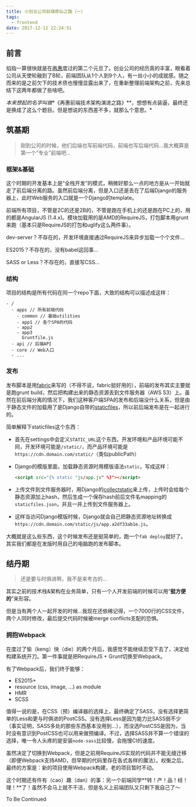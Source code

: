 ```yaml
---
title: 小创业公司前端修仙之路（一）
tags:
  - frontend
date: 2017-12-12 22:24:51
---
```


<!-- more -->

## 前言

掐指一算很快就是在[再惠](https://www.kezaihui.com)度过的第二个元旦了。创业公司的经历真的丰富，眼看着公司从天使轮融到了B轮，前端团队从1个人到9个人，有一丝小小的成就感。随之而来的是之前欠下的技术债也慢慢显露出来了，在重新整理前端架构之前，先来总结下这两年都做了些啥吧。

*本来想起的名字叫做**《再惠前端技术架构演进之路》**，想想有点装逼，最终还是换成了这么个题目。但是想说的东西差不多，就那么个意思。*



## 筑基期

>  刚到公司的时候，他们后端也写前端代码，前端也写后端代码…我大概算是第一个“专业”前端吧...



### 框架&基础

这个时期的开发基本上是“全栈开发”的模式，稍微好那么一点的地方是从一开始就走了前后端分离的路。虽然前后端分离，但是入口还是丢在了后端Django的服务器上，此时Web服务的入口就是一个Django的template。

前端所有项目，不管是2C的还是2B的，不管是跑在手机上的还是跑在PC上的，用的都是AngularJS (1.4.x)。模块加载用的是AMD的RequireJS，打包脚本用grunt来跑（基本只是RequireJS的打包和uglify这么两件事）。

dev-server？不存在的，开发环境直接通过RequireJS来异步加载一个个文件...

ES2015？不存在的，没有babel这回事...

SASS or Less？不存在的，直接写CSS...



### 结构

项目的结构是所有代码在同一个repo下面，大致的结构可以描述成这样：

```
- /
  - apps // 所有前端代码
  	- common // 基础utilities
  	- app1 // 各个SPA的代码
  	- app2
  	- app3
  	  Gruntfile.js
  - api // 后端API
  - core // Web入口
  - ...
```



### 发布

发布脚本是用[fabric](http://www.fabfile.org/)来写的（不得不说，fabric挺好用的），前端的发布其实主要就是跑grunt build，然后把构建出来的静态资源丢到文件服务器（AWS S3）上。虽然在前后端分离的情况下，我们这种客户端SPA的发布和后端没什么关系，但是由于静态文件的加载用了是Django自带的[staticfiles](https://docs.djangoproject.com/en/2.0/ref/contrib/staticfiles/)，所以前后端发布是在一起进行的。

简单解释下staticfiles这个东西：

* 首先在settings中会定义`STATIC_URL`这个东西，开发环境和产品环境可能不同，开发环境可能是`/static/`，而产品环境可能是`https://cdn.domain.com/static/`（类似publicPath）

* Django的模版里面，加载静态资源时用模版语法`static`，写成这样：

  ```html
  <script src="{% static "js/app.js" %}"></script>
  ```

* 上传文件到文件服务器时，用Django的[collectstatic](https://docs.djangoproject.com/en/2.0/ref/contrib/staticfiles/#collectstatic)来上传，上传时会给每个静态资源加上hash，然后生成一个保存hash前后文件名mapping的`staticfiles.json`，并且一并上传到文件服务器上。

* 这样当访问Django模版时候，Django就会自己把静态资源地址转换成`https://cdn.domain.com/static/js/app.a2df33ab1e.js`。



大概就是这么些东西，这个时候发布还是挺简单的，跑一个`fab deploy`就好了。其实我们都是在发版时用自己的电脑跑的发布脚本。



## 结丹期

> 还是要与时俱进啊，我不是来考古的...



其实之前的技术栈&架构在业务简单，只有一个人开发前端的时候可以用“**挺方便的**”来形容。

但是当有两个人一起开发的时候…我现在还依稀记得，一个7000行的CSS文件，两个人同时修改，最后提交代码时候被merge conflicts支配的恐惧。



### 拥抱Webpack

在度过了愉（keng）快（die）的两个月后，我感觉不能继续忍受下去了，决定给构建系统开刀。第一件事就是把RequireJS + Grunt切换至Webpack。

有了Webpack后，我们终于能够：

* ES2015+
* resource (css, image, …) as module
* HMR
* SCSS

值得一说的是，在CSS（预）编译器的选择上，最终确定了SASS，没有选择更简单的Less和更与时俱进的PostCSS。没有选择Less是因为能力比SASS弱不少（事实证明，SASS多处的那些东西基本没用到…），而没选PostCSS是因为，当时没有意识到PostCSS也可以用来做预编译。不过，选择SASS并不算一个错误的选择，唯一令人头疼的是安装`node-sass`比较慢，会拖慢CI的速度。



虽然决定了切换到Webpack，但是之前用RequireJS实现的代码并不能无缝迁移（即便Webpack支持AMD，但早期的代码里存在各式各样的魔法）。权衡之后，最终的方案是：新的项目使用Webpack构建，老的项目暂时不动。



这个时期还有件有（cao）趣（dan）的事：另一个前端同学**转！产！品！经！理！**了！虽然不会马上就不干活，但是名义上前端团队又只剩下我自己了～



To Be Continued